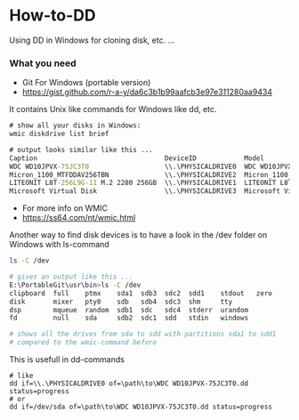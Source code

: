 # How-to-DD
Using DD in Windows for cloning disk, etc. ...

### What you need
- Git For Windows (portable version)
- https://gist.github.com/r-a-y/da6c3b1b99aafcb3e97e311280aa9434

It contains Unix like commands for Windows like dd, etc.

~~~cmd
# show all your disks in Windows:
wmic diskdrive list brief

# output looks similar like this ...
Caption                                DeviceID            Model                                  Partitions  Size
WDC WD10JPVX-75JC3T0                   \\.\PHYSICALDRIVE0  WDC WD10JPVX-75JC3T0                   1           1000202273280
Micron_1100_MTFDDAV256TBN              \\.\PHYSICALDRIVE2  Micron_1100_MTFDDAV256TBN              3           256052966400
LITEONIT L8T-256L9G-11 M.2 2280 256GB  \\.\PHYSICALDRIVE1  LITEONIT L8T-256L9G-11 M.2 2280 256GB  3           256052966400
Microsoft Virtual Disk                 \\.\PHYSICALDRIVE3  Microsoft Virtual Disk                 0           274872407040
~~~
- For more info on WMIC
- https://ss64.com/nt/wmic.html

Another way to find disk devices is to have a look in the /dev folder on Windows with ls-command
~~~bash
ls -C /dev

# gives an output like this ...
E:\PortableGit\usr\bin>ls -C /dev
clipboard  full    ptmx    sda1  sdb3  sdc2  sdd1    stdout   zero
disk       mixer   pty0    sdb   sdb4  sdc3  shm     tty
dsp        mqueue  random  sdb1  sdc   sdc4  stderr  urandom
fd         null    sda     sdb2  sdc1  sdd   stdin   windows

# shows all the drives from sda to sdd with partitions sda1 to sdd1
# compared to the wmic-command before
~~~

This is usefull in dd-commands
~~~
# like
dd if=\\.\PHYSICALDRIVE0 of=\path\to\WDC WD10JPVX-75JC3T0.dd status=progress
# or
dd if=/dev/sda of=\path\to\WDC WD10JPVX-75JC3T0.dd status=progress
~~~
